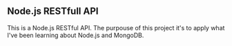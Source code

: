 <h2>Node.js RESTfull API</h2>
This is a Node.js RESTful API. 
The purpouse of this project it's to apply what I've been learning about Node.js and MongoDB.
